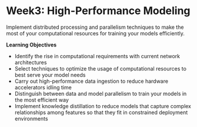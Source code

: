 # Week3: High-Performance Modeling

Implement distributed processing and parallelism techniques to make the most of your computational resources for training your models efficiently.


**Learning Objectives**


* Identify the rise in computational requirements with current network architectures
* Select techniques to optimize the usage of computational resources to best serve your model needs
* Carry out high-performance data ingestion to reduce hardware accelerators idling time
* Distinguish between data and model parallelism to train your models in the most efficient way
* Implement knowledge distillation to reduce models that capture complex relationships among features so that they fit in constrained deployment environments